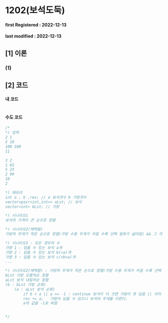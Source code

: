 # 1202(보석도둑)

#### **first Registered : 2022-12-13**

#### last modified : **2022-12-13**

## \[1] 이론

### (1)&#x20;

## \[2] 코드

#### 내 코드

```cpp
```

#### 수도 코드

```cpp
/*
*) 입력
2 1
5 10
100 100
11

3 2
1 65
5 23
2 99
10
2

*) 메모리
int a , b ,res; // a 보석갯수 b 가방갯수
vector<pair<int,int>> aLst; // 보석
vector<int> bLst; // 가방

*) 시나리오1 
보석의 가격이 큰 순으로 정렬

*) 시나리오2(채택함)
가방의 무게가 작은 순으로 정렬(가방 수용 무게가 커질 수록 선택 범위가 넓어짐) && 그 각 무게 안에서 최대가격의 보석을 하나씩 고르기

*) 시나리오3 : 모든 경우의 수
가방 1 : 담을 수 있는 보석 a개
가방 2 : 담을 수 있는 보석 b(<a)개
가방 3 : 담을 수 있는 보석 c(<b<a)개
...

*) 시나리오2(채택함) : 가방의 무게가 작은 순으로 정렬(가방 수용 무게가 커질 수록 선택 범위가 넓어짐) && 그 각 무게 안에서 최대가격의 보석을 하나씩 고르기
bLst 가방 오름차순 정렬
aLst 보석 내림차순 정렬
(b : bLst 가방 순회)
    (a : aLst 보석 순회)
        if b < a || a == -1 : continue 보석이 더 크면 가방이 못 담음 || 이미 담은 보석이면 가방이 못 담음
        res += a;   가방이 담을 수 있으니 보석의 무게를 더한다.
        a의 값을 -1로 바꿈


*/
```

